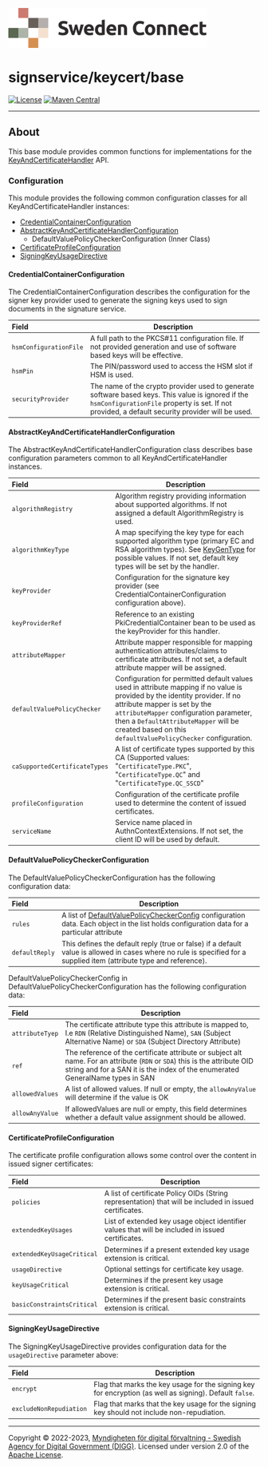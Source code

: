 ![Logo](../../docs/images/sweden-connect.png)

# signservice/keycert/base

[![License](https://img.shields.io/badge/License-Apache%202.0-blue.svg)](https://opensource.org/licenses/Apache-2.0) [![Maven Central](https://maven-badges.herokuapp.com/maven-central/se.swedenconnect.signservice/signservice-keycert-base/badge.svg)](https://maven-badges.herokuapp.com/maven-central/se.swedenconnect.signservice/signservice-keycert-base)

-----

## About

This base module provides common functions for implementations for the [KeyAndCertificateHandler](https://github.com/swedenconnect/signservice/blob/main/core/src/main/java/se/swedenconnect/signservice/certificate/KeyAndCertificateHandler.java) API.


### Configuration

This module provides the following common configuration classes for all KeyAndCertificateHandler instances:

 - [CredentialContainerConfiguration](https://github.com/swedenconnect/signservice/blob/main/keycert/base/src/main/java/se/swedenconnect/signservice/certificate/base/config/CredentialContainerConfiguration.java)
 - [AbstractKeyAndCertificateHandlerConfiguration](https://github.com/swedenconnect/signservice/blob/main/keycert/base/src/main/java/se/swedenconnect/signservice/certificate/base/config/AbstractKeyAndCertificateHandlerConfiguration.java)
   - DefaultValuePolicyCheckerConfiguration (Inner Class)
 - [CertificateProfileConfiguration](https://github.com/swedenconnect/signservice/blob/main/keycert/base/src/main/java/se/swedenconnect/signservice/certificate/base/config/CertificateProfileConfiguration.java)
 - [SigningKeyUsageDirective](https://github.com/swedenconnect/signservice/blob/main/keycert/base/src/main/java/se/swedenconnect/signservice/certificate/base/config/SigningKeyUsageDirective.java)
 

#### CredentialContainerConfiguration

The CredentialContainerConfiguration describes the configuration for the signer key provider used to generate the signing keys used to sign documents in the signature service.

| Field                  | Description                                                                                                                                                                                           |
|:-----------------------|-------------------------------------------------------------------------------------------------------------------------------------------------------------------------------------------------------|
| `hsmConfigurationFile` | A full path to the PKCS#11 configuration file. If not provided generation and use of software based keys will be effective.                                                                           | 
| `hsmPin`               | The PIN/password used to access the HSM slot if HSM is used.                                                                                                                                          |
| `securityProvider`     | The name of the crypto provider used to generate software based keys. This value is ignored if the `hsmConfigurationFile` property is set. If not provided, a default security provider will be used. |

#### AbstractKeyAndCertificateHandlerConfiguration

The AbstractKeyAndCertificateHandlerConfiguration class describes base configuration parameters common to all KeyAndCertificateHandler instances.

| Field                         | Description                                                                                                                                                                                                                                                                                                                                                |
|:------------------------------|------------------------------------------------------------------------------------------------------------------------------------------------------------------------------------------------------------------------------------------------------------------------------------------------------------------------------------------------------------|
| `algorithmRegistry`           | Algorithm registry providing information about supported algorithms. If not assigned a default AlgorithmRegistry is used.                                                                                                                                                                                                                                  |
| `algorithmKeyType`            | A map specifying the key type for each supported algorithm type (primary EC and RSA algorithm types). See [KeyGenType](https://github.com/swedenconnect/credentials-support/blob/main/src/main/java/se/swedenconnect/security/credential/container/keytype/KeyGenType.java) for possible values. If not set, default key types will be set by the handler. |
| `keyProvider`                 | Configuration for the signature key provider (see CredentialContainerConfiguration configuration above).                                                                                                                                                                                                                                                   |
| `keyProviderRef`              | Reference to an existing PkiCredentialContainer bean to be used as the keyProvider for this handler.                                                                                                                                                                                                                                                       |
| `attributeMapper`             | Attribute mapper responsible for mapping authentication attributes/claims to certificate attributes. If not set, a default attribute mapper will be assigned.                                                                                                                                                                                              |
| `defaultValuePolicyChecker`   | Configuration for permitted default values used in attribute mapping if no value is provided by the identity provider. If no attribute mapper is set by the `attributeMapper` configuration parameter, then a `DefaultAttributeMapper` will be created based on this `defaultValuePolicyChecker` configuration.                                            |
| `caSupportedCertificateTypes` | A list of certificate types supported by this CA (Supported values: "`CertificateType.PKC`", "`CertificateType.QC`" and "`CertificateType.QC_SSCD`"                                                                                                                                                                                                        |
| `profileConfiguration`        | Configuration of the certificate profile used to determine the content of issued certificates.                                                                                                                                                                                                                                                             |
| `serviceName`                 | Service name placed in AuthnContextExtensions. If not set, the client ID will be used by default.                                                                                                                                                                                                                                                          |

#### DefaultValuePolicyCheckerConfiguration

The DefaultValuePolicyCheckerConfiguration has the following configuration data:

| Field           | Description                                                                                                                                                                                                                                                                                                                 |
|:----------------|-----------------------------------------------------------------------------------------------------------------------------------------------------------------------------------------------------------------------------------------------------------------------------------------------------------------------------|
| `rules`         | A list of [DefaultValuePolicyCheckerConfig](https://github.com/swedenconnect/signservice/blob/main/keycert/base/src/main/java/se/swedenconnect/signservice/certificate/attributemapping/DefaultValuePolicyCheckerImpl.java) configuration data. Each object in the list holds configuration data for a particular attribute |
| `defaultReply`  | This defines the default reply (true or false) if a default value is allowed in cases where no rule is specified for a supplied item (attribute type and reference).                                                                                                                                                        |

DefaultValuePolicyCheckerConfig in DefaultValuePolicyCheckerConfiguration has the following configuration data:

| Field            | Description                                                                                                                                                                                                 |
|:-----------------|-------------------------------------------------------------------------------------------------------------------------------------------------------------------------------------------------------------|
| `attributeTyep`  | The certificate attribute type this attribute is mapped to, I.e `RDN` (Relative Distinguished Name), `SAN` (Subject Alternative Name) or `SDA` (Subject Directory Attribute)                                |
| `ref`            | The reference of the certificate attribute or subject alt name. For an attribute (`RDN` or `SDA`) this is the attribute OID string and for a SAN it is the index of the enumerated GeneralName types in SAN |
| `allowedValues`  | A list of allowed values. If null or empty, the `allowAnyValue` will determine if the value is OK                                                                                                           |
| `allowAnyValue`  | If allowedValues are null or empty, this field determines whether a default value assignment should be allowed.                                                                                             |

#### CertificateProfileConfiguration

The certificate profile configuration allows some control over the content in issued signer certificates:

| Field                      | Description                                                                                             |
|:---------------------------|---------------------------------------------------------------------------------------------------------|
| `policies`                 | A list of certificate Policy OIDs (String representation) that will be included in issued certificates. |
| `extendedKeyUsages`        | List of extended key usage object identifier values that will be included in issued certificates.       |
| `extendedKeyUsageCritical` | Determines if a present extended key usage extension is critical.                                       |
| `usageDirective`           | Optional settings for certificate key usage.                                                            |
| `keyUsageCritical`         | Determines if the present key usage extension is critical.                                              |
| `basicConstraintsCritical` | Determines if the present basic constraints extension is critical.                                      |

#### SigningKeyUsageDirective

The SigningKeyUsageDirective provides configuration data for the `usageDirective` parameter above:

| Field                   | Description                                                                                             |
|:------------------------|---------------------------------------------------------------------------------------------------------|
| `encrypt`               | Flag that marks the key usage for the signing key for encryption (as well as signing). Default `false`. |
| `excludeNonRepudiation` | Flag that marks that the key usage for the signing key should not include non-repudiation.              | 


-----

Copyright &copy; 2022-2023, [Myndigheten för digital förvaltning - Swedish Agency for Digital Government (DIGG)](http://www.digg.se). Licensed under version 2.0 of the [Apache License](http://www.apache.org/licenses/LICENSE-2.0).
